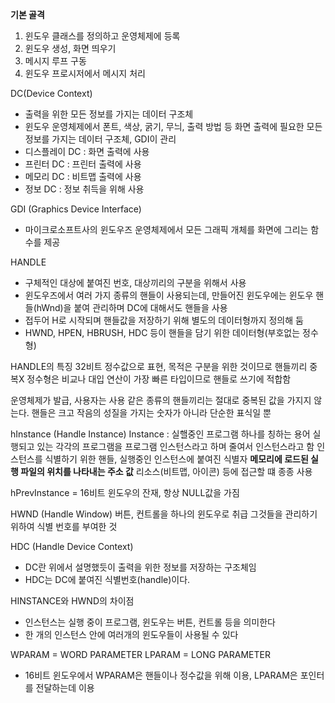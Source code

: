 **기본 골격**
1. 윈도우 클래스를 정의하고 운영체제에 등록
2. 윈도우 생성, 화면 띄우기
3. 메시지 루프 구동
4. 윈도우 프로시저에서 메시지 처리

DC(Device Context)
 - 출력을 위한 모든 정보를 가지는 데이터 구조체
 - 윈도우 운영체제에서 폰트, 색상, 굵기, 무늬, 출력 방법 등 화면 출력에 필요한 모든 정보를 가지는 데이터 구조체, GDI이 관리
 - 디스플레이 DC : 화면 출력에 사용
 - 프린터 DC : 프린터 출력에 사용
 - 메모리 DC : 비트맵 출력에 사용
 - 정보 DC : 정보 취득을 위해 사용

GDI (Graphics Device Interface)
 - 마이크로소프트사의 윈도우즈 운영체제에서 모든 그래픽 개체를 화면에 그리는 함수를 제공

HANDLE
 - 구체적인 대상에 붙여진 번호, 대상끼리의 구분을 위해서 사용
 - 윈도우즈에서 여러 가지 종류의 핸들이 사용되는데, 만들어진 윈도우에는 윈도우 핸들(hWnd)을 붙여 관리하며 DC에 대해서도 핸들을 사용
 - 접두어 H로 시작되며 핸들값을 저장하기 위해 별도의 데이터형까지 정의해 둠
 - HWND, HPEN, HBRUSH, HDC 등이 핸들을 담기 위한 데이터형(부호없는 정수형)

HANDLE의 특징
32비트 정수값으로 표현, 목적은 구분을 위한 것이므로 핸들끼리 중복X
정수형은 비교나 대입 연산이 가장 빠른 타입이므로 핸들로 쓰기에 적합함

운영체제가 발급, 사용자는 사용
같은 종류의 핸들끼리는 절대로 중복된 값을 가지지 않는다.
핸들은 크고 작음의 성질을 가지는 숫자가 아니라 단순한 표식일 뿐

hInstance (Handle Instance)
Instance : 실핼중인 프로그램 하나를 칭하는 용어
실행되고 있는 각각의 프로그램을 프로그램 인스턴스라고 하며 줄여서 인스턴스라고 함
인스턴스를 식별하기 위한 핸들, 실행중인 인스턴스에 붙여진 식별자
**메모리에 로드된 실행 파일의 위치를 나타내는 주소 값**
리소스(비트맵, 아이콘) 등에 접근할 떄 종종 사용

hPrevInstance = 16비트 윈도우의 잔재, 항상 NULL값을 가짐

HWND (Handle Window)
버튼, 컨트롤을 하나의 윈도우로 취급
그것들을 관리하기 위하여 식별 번호를 부여한 것

HDC (Handle Device Context)
 - DC란 위에서 설명했듯이 출력을 위한 정보를 저장하는 구조체임
 - HDC는 DC에 붙여진 식별번호(handle)이다.

HINSTANCE와 HWND의 차이점
 - 인스턴스는 실행 중이 프로그램, 윈도우는 버튼, 컨트롤 등을 의미한다
 - 한 개의 인스턴스 안에 여러개의 윈도우들이 사용될 수 있다


WPARAM  = WORD PARAMETER
LPARAM = LONG PARAMETER
- 16비트 윈도우에서 WPARAM은 핸들이나 정수값을 위해 이용, LPARAM은 포인터를 전달하는데 이용
